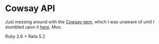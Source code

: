 # Cowsay API

Just messing around with the [Cowsay gem](https://github.com/johnnyt/cowsay), which I was unaware of until I stumbled upon it [here](https://rapidapi.com/blog/how-to-build-an-api-in-ruby/). Moo.

Ruby 2.6 + Rails 5.2
